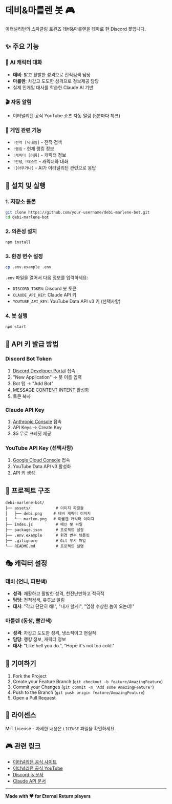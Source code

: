 # 데비&마를렌 봇 🎮

이터널리턴의 스파클링 트윈즈 데비&마를렌을 테마로 한 Discord 봇입니다.

## ✨ 주요 기능

### 🤖 AI 캐릭터 대화
- **데비**: 밝고 활발한 성격으로 전적검색 담당
- **마를렌**: 차갑고 도도한 성격으로 정보제공 담당
- 실제 인게임 대사를 학습한 Claude AI 기반

### 🎬 자동 알림
- 이터널리턴 공식 YouTube 쇼츠 자동 알림 (5분마다 체크)

### 🎯 게임 관련 기능
- `!전적 [닉네임]` - 전적 검색
- `!랭킹` - 현재 랭킹 정보
- `!캐릭터 [이름]` - 캐릭터 정보
- `!안녕`, `!테스트` - 캐릭터와 대화
- `![아무거나]` - AI가 이터널리턴 관련으로 응답

## 🚀 설치 및 실행

### 1. 저장소 클론
```bash
git clone https://github.com/your-username/debi-marlene-bot.git
cd debi-marlene-bot
```

### 2. 의존성 설치
```bash
npm install
```

### 3. 환경 변수 설정
```bash
cp .env.example .env
```

`.env` 파일을 열어서 다음 정보를 입력하세요:

- `DISCORD_TOKEN`: Discord 봇 토큰
- `CLAUDE_API_KEY`: Claude API 키
- `YOUTUBE_API_KEY`: YouTube Data API v3 키 (선택사항)

### 4. 봇 실행
```bash
npm start
```

## 🔑 API 키 발급 방법

### Discord Bot Token
1. [Discord Developer Portal](https://discord.com/developers/applications) 접속
2. "New Application" → 봇 이름 입력
3. Bot 탭 → "Add Bot"
4. MESSAGE CONTENT INTENT 활성화
5. 토큰 복사

### Claude API Key
1. [Anthropic Console](https://console.anthropic.com) 접속
2. API Keys → Create Key
3. $5 무료 크레딧 제공

### YouTube API Key (선택사항)
1. [Google Cloud Console](https://console.cloud.google.com) 접속
2. YouTube Data API v3 활성화
3. API 키 생성

## 📁 프로젝트 구조

```
debi-marlene-bot/
├── assets/           # 이미지 파일들
│   ├── debi.png     # 데비 캐릭터 이미지
│   └── marlen.png   # 마를렌 캐릭터 이미지
├── index.js          # 메인 봇 파일
├── package.json      # 프로젝트 설정
├── .env.example      # 환경 변수 템플릿
├── .gitignore        # Git 무시 파일
└── README.md         # 프로젝트 설명
```

## 🎭 캐릭터 설정

### 데비 (언니, 파란색)
- **성격**: 쾌활하고 활발한 성격, 천진난만하고 적극적
- **담당**: 전적검색, 유튜브 알림
- **대사**: "각고 단단히 해!", "내가 할게!", "엄청 수상한 놈이 오는데!"

### 마를렌 (동생, 빨간색)
- **성격**: 차갑고 도도한 성격, 냉소적이고 현실적
- **담당**: 랭킹 정보, 캐릭터 정보
- **대사**: "Like hell you do.", "Hope it's not too cold."

## 🤝 기여하기

1. Fork the Project
2. Create your Feature Branch (`git checkout -b feature/AmazingFeature`)
3. Commit your Changes (`git commit -m 'Add some AmazingFeature'`)
4. Push to the Branch (`git push origin feature/AmazingFeature`)
5. Open a Pull Request

## 📝 라이센스

MIT License - 자세한 내용은 `LICENSE` 파일을 확인하세요.

## 🎮 관련 링크

- [이터널리턴 공식 사이트](https://eternalreturn.nimbleneuro.com/)
- [이터널리턴 공식 YouTube](https://www.youtube.com/@EternalReturnKR)
- [Discord.js 문서](https://discord.js.org/)
- [Claude API 문서](https://docs.anthropic.com/)

---

**Made with ❤️ for Eternal Return players**